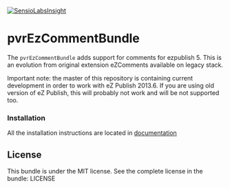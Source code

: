 [![SensioLabsInsight](https://insight.sensiolabs.com/projects/1b60d35e-e192-44ff-a5cc-1e529c1217d0/big.png)](https://insight.sensiolabs.com/projects/1b60d35e-e192-44ff-a5cc-1e529c1217d0)

# pvrEzCommentBundle

The ```pvrEzCommentBundle``` adds support for comments for ezpublish 5. This is an evolution from original extension
eZComments available on legacy stack.

Important note: the master of this repository is containing current development in order to work with eZ Publish 2013.6.
If you are using old version of eZ Publish, this will probably not work and will be not supported too.


### Installation

All the installation instructions are located in [documentation](Resources/doc/index.md)

## License

This bundle is under the MIT license. See the complete license in the bundle: LICENSE
